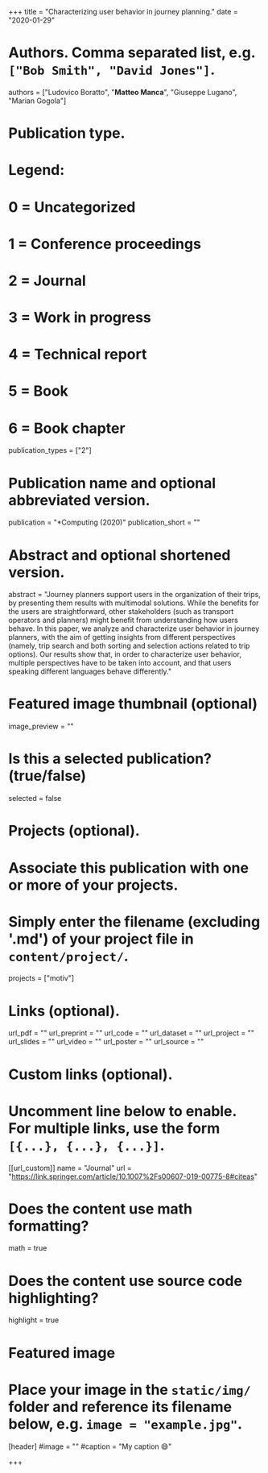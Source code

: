 +++
title = "Characterizing user behavior in journey planning."
date = "2020-01-29"

# Authors. Comma separated list, e.g. `["Bob Smith", "David Jones"]`.

authors = ["Ludovico Boratto", "**Matteo Manca**",  "Giuseppe Lugano", "Marian Gogola"]


# Publication type.
# Legend:
# 0 = Uncategorized
# 1 = Conference proceedings
# 2 = Journal
# 3 = Work in progress
# 4 = Technical report
# 5 = Book
# 6 = Book chapter
publication_types = ["2"]

# Publication name and optional abbreviated version.
publication = "*Computing (2020)"
publication_short = ""


# Abstract and optional shortened version.
abstract = "Journey planners support users in the organization of their trips, by presenting them results with multimodal solutions. While the benefits for the users are straightforward, other stakeholders (such as transport operators and planners) might benefit from understanding how users behave. In this paper, we analyze and characterize user behavior in journey planners, with the aim of getting insights from different perspectives (namely, trip search and both sorting and selection actions related to trip options). Our results show that, in order to characterize user behavior, multiple perspectives have to be taken into account, and that users speaking different languages behave differently."

# Featured image thumbnail (optional)
image_preview = ""

# Is this a selected publication? (true/false)
selected = false

# Projects (optional).
#   Associate this publication with one or more of your projects.
#   Simply enter the filename (excluding '.md') of your project file in `content/project/`.
projects = ["motiv"]

# Links (optional).
url_pdf = ""
url_preprint = ""
url_code = ""
url_dataset = ""
url_project = ""
url_slides = ""
url_video = ""
url_poster = ""
url_source = ""

# Custom links (optional).
#   Uncomment line below to enable. For multiple links, use the form `[{...}, {...}, {...}]`.
[[url_custom]]
name = "Journal"
url = "https://link.springer.com/article/10.1007%2Fs00607-019-00775-8#citeas"

# Does the content use math formatting?
math = true

# Does the content use source code highlighting?
highlight = true
  
# Featured image
# Place your image in the `static/img/` folder and reference its filename below, e.g. `image = "example.jpg"`.
[header]
#image = ""
#caption = "My caption :smile:"

+++


